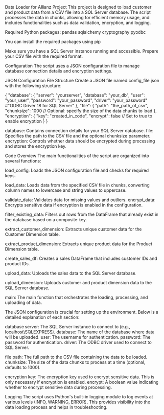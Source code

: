 Data Loader for Allianz Project
This project is designed to load customer and product data from a CSV file into a SQL Server database. The script processes the data in chunks, allowing for efficient memory usage, and includes functionalities such as data validation, encryption, and logging.
  
Required Python packages:
pandas
sqlalchemy
cryptography
pyodbc

You can install the required packages using pip



Make sure you have a SQL Server instance running and accessible.
Prepare your CSV file with the required format.

Configuration
The script uses a JSON configuration file to manage database connection details and encryption settings.

JSON Configuration File Structure
Create a JSON file named config_file.json with the following structure:

{
    "database": {
        "server": "yourserver",
        "database": "your_db",
        "user": "your_user",
        "password": "your_password",
        "driver": "your_password" #"ODBC Driver 18 for SQL Server"
    },
    "file": {
        "path": "the_path_of_csv",
        "chunksize": 1000  // Optional: specify the size of the data chunks to load
    },
    "encryption": {
        "key": "created_in_code",
        "encrypt": false  // Set to true to enable encryption
    }
}

database: Contains connection details for your SQL Server database.
file: Specifies the path to the CSV file and the optional chunksize parameter.
encryption: Controls whether data should be encrypted during processing and stores the encryption key.

Code Overview
The main functionalities of the script are organized into several functions:

load_config: Loads the JSON configuration file and checks for required keys.

load_data: Loads data from the specified CSV file in chunks, converting column names to lowercase and string values to uppercase.

validate_data: Validates data for missing values and outliers.
encrypt_data: Encrypts sensitive data if encryption is enabled in the configuration.

filter_existing_data: Filters out rows from the DataFrame that already exist in the database based on a composite key.

extract_customer_dimension: Extracts unique customer data for the Customer Dimension table.

extract_product_dimension: Extracts unique product data for the Product Dimension table.

create_sales_df: Creates a sales DataFrame that includes customer IDs and product IDs.

upload_data: Uploads the sales data to the SQL Server database.

upload_dimension: Uploads customer and product dimension data to the SQL Server database.

main: The main function that orchestrates the loading, processing, and uploading of data.

The JSON configuration is crucial for setting up the environment. Below is a detailed explanation of each section:

database
server: The SQL Server instance to connect to (e.g., localhost\\SQLEXPRESS).
database: The name of the database where data will be uploaded.
user: The username for authentication.
password: The password for authentication.
driver: The ODBC driver used to connect to SQL Server.

file
path: The full path to the CSV file containing the data to be loaded.
chunksize: The size of the data chunks to process at a time (optional, defaults to 1000).

encryption
key: The encryption key used to encrypt sensitive data. This is only necessary if encryption is enabled.
encrypt: A boolean value indicating whether to encrypt sensitive data during processing.

Logging
The script uses Python's built-in logging module to log events at various levels (INFO, WARNING, ERROR). This provides visibility into the data loading process and helps in troubleshooting.
